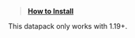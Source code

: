> [**How to Install**](https://github.com/fluteds/quality-of-life#how-to-install)

This datapack only works with 1.19+.
